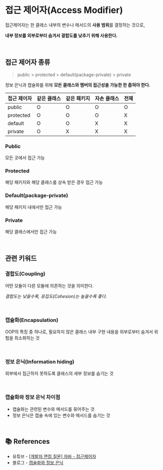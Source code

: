 # 접근 제어자(Access Modifier)

접근제어자는 한 클래스 내부의 변수나 메서드의 **사용 범위**를 결정하는 것으로,

**내부 정보를 외부로부터 숨겨서 결합도를 낮추기 위해 사용한다.**

<br>

## 접근 제어자 종류

> public > protected > default(package-private) > private

정보 은닉과 캡슐화를 위해 **모든 클래스와 멤버의 접근성을 가능한 한 좁혀야 한다.**

| 접근 제어자 | 같은 클래스 | 같은 패키지 | 자손 클래스 | 전체 |
| ----------- | ----------- | ----------- | ----------- | ---- |
| public      | O           | O           | O           | O    |
| protected   | O           | O           | O           | X    |
| default     | O           | O           | X           | X    |
| private     | O           | X           | X           | X    |

### Public

모든 곳에서 접근 가능

### Protected

해당 패키지와 해당 클래스를 상속 받은 경우 접근 가능

### Default(package-private)

해당 패키지 내에서만 접근 가능

### Private

해당 클래스에서만 접근 가능

<br>

## 관련 키워드

### 결합도(Coupling)

어떤 모듈이 다른 모듈에 의존하는 것을 의미한다.

_결합도는 낮을수록, 응집도(Cohesion)는 높을수록 좋다._

<br>

### 캡슐화(Encapsulation)

OOP의 특징 중 하나로, 필요하지 않은 클래스 내부 구현 내용을 외부로부터 숨겨서 위험을 최소화하는 것

<br>

### 정보 은닉(Information hiding)

외부에서 접근하지 못하도록 클래스의 세부 정보를 숨기는 것

<br>

### 캡슐화와 정보 은닉 차이점

- 캡슐화는 관련된 변수와 메서드를 묶어주는 것
- 정보 은닉은 캡슐 속에 있는 변수와 메서드를 숨기는 것

<br>

## 📚 References

- 유튜브 - [[개발자 면접 질문] 자바 - 접근제어자](https://www.youtube.com/watch?v=mEsCTQ1pB-Q)
- 블로그 - [캡슐화와 정보 은닉](https://frontierdev.tistory.com/93)
